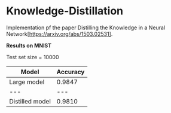 # Knowledge-Distillation

Implementation pf the paper Distilling the Knowledge in a Neural Network[https://arxiv.org/abs/1503.02531].

**Results on MNIST**

Test set size = 10000

|Model | Accuracy|
|--- |---|
|Large model | 0.9847|
|--- |---|
|Distilled model | 0.9810|
